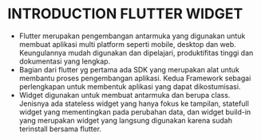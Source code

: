 # INTRODUCTION FLUTTER WIDGET

- Flutter merupakan pengembangan antarmuka yang digunakan untuk membuat aplikasi multi platform seperti mobile, desktop dan web. Keungulannya mudah digunakan dan dipelajari, produktifitas tinggi dan dokumentasi yang lengkap.
- Bagian dari flutter yg pertama ada SDK yang merupakan alat untuk membantu proses pengembangan aplikasi. Kedua Framework sebagai perlengkapan untuk membentuk aplikasi yang dapat dikostumisasi. 
- Widget digunakan untuk membuat antarmuka dan berupa class. Jenisnya ada stateless widget yang hanya fokus ke tampilan, statefull widget yang mementingkan pada perubahan data, dan widget build-in yang merupakan widget yang langsung digunakan karena sudah terinstall bersama flutter.
